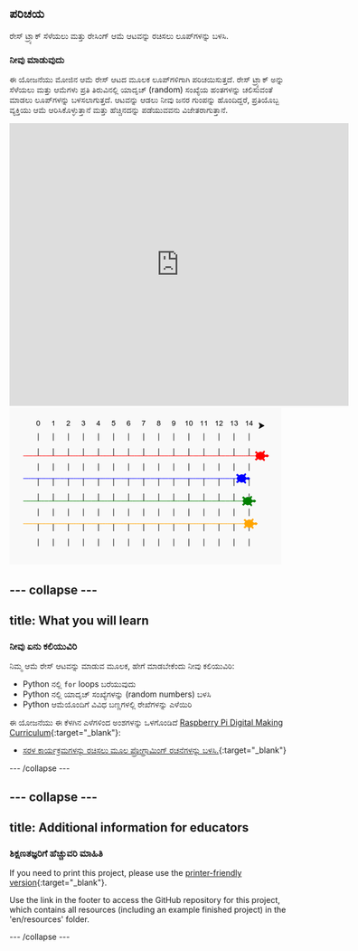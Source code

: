## ಪರಿಚಯ

ರೇಸ್ ಟ್ರ್ಯಾಕ್ ಸೆಳೆಯಲು ಮತ್ತು ರೇಸಿಂಗ್ ಆಮೆ ಆಟವನ್ನು ರಚಿಸಲು ಲೂಪ್‌ಗಳನ್ನು ಬಳಸಿ.

### ನೀವು ಮಾಡುವುದು

ಈ ಯೋಜನೆಯು ಮೋಜಿನ ಆಮೆ ರೇಸ್ ಆಟದ ಮೂಲಕ ಲೂಪ್‌ಗಳಿಗಾಗಿ ಪರಿಚಯಿಸುತ್ತದೆ. ರೇಸ್ ಟ್ರ್ಯಾಕ್ ಅನ್ನು ಸೆಳೆಯಲು ಮತ್ತು ಆಮೆಗಳು ಪ್ರತಿ ತಿರುವಿನಲ್ಲಿ ಯಾದೃಚ್ (random) ಸಂಖ್ಯೆಯ ಹಂತಗಳನ್ನು ಚಲಿಸುವಂತೆ ಮಾಡಲು ಲೂಪ್‌ಗಳನ್ನು ಬಳಸಲಾಗುತ್ತದೆ. ಆಟವನ್ನು ಆಡಲು ನೀವು ಜನರ ಗುಂಪನ್ನು ಹೊಂದಿದ್ದರೆ, ಪ್ರತಿಯೊಬ್ಬ ವ್ಯಕ್ತಿಯು ಆಮೆ ಆರಿಸಿಕೊಳ್ಳುತ್ತಾನೆ ಮತ್ತು ಹೆಚ್ಚಿನದನ್ನು ಪಡೆಯುವವನು ವಿಜೇತರಾಗುತ್ತಾನೆ.

<div class="trinket">
  <iframe src="https://trinket.io/embed/python/9339862606?outputOnly=true&start=result" width="600" height="500" frameborder="0" marginwidth="0" marginheight="0" allowfullscreen>
  </iframe>
  <img src="images/race-finished.png">
</div>

## \--- collapse \---

## title: What you will learn

### ನೀವು ಏನು ಕಲಿಯುವಿರಿ

ನಿಮ್ಮ ಆಮೆ ರೇಸ್ ಆಟವನ್ನು ಮಾಡುವ ಮೂಲಕ, ಹೇಗೆ ಮಾಡಬೇಕೆಂದು ನೀವು ಕಲಿಯುವಿರಿ:

+ Python ನಲ್ಲಿ `for` loops ಬರೆಯುವುದು
+ Python ನಲ್ಲಿ ಯಾದೃಚ್ ಸಂಖ್ಯೆಗಳನ್ನು (random numbers) ಬಳಸಿ
+ Python ಆಮೆಯೊಂದಿಗೆ ವಿವಿಧ ಬಣ್ಣಗಳಲ್ಲಿ ರೇಖೆಗಳನ್ನು ಎಳೆಯಿರಿ

ಈ ಯೋಜನೆಯು ಈ ಕೆಳಗಿನ ಎಳೆಗಳಿಂದ ಅಂಶಗಳನ್ನು ಒಳಗೊಂಡಿದೆ [Raspberry Pi Digital Making Curriculum](https://rpf.io/curriculum){:target="_blank"}:

+ [ಸರಳ ಕಾರ್ಯಕ್ರಮಗಳನ್ನು ರಚಿಸಲು ಮೂಲ ಪ್ರೋಗ್ರಾಮಿಂಗ್ ರಚನೆಗಳನ್ನು ಬಳಸಿ.](https://www.raspberrypi.org/curriculum/programming/creator/){:target="_blank"}

\--- /collapse \---

## \--- collapse \---

## title: Additional information for educators

### ಶಿಕ್ಷಣತಜ್ಞರಿಗೆ ಹೆಚ್ಚುವರಿ ಮಾಹಿತಿ

If you need to print this project, please use the [printer-friendly version](https://projects.raspberrypi.org/en/projects/turtle-race/print){:target="_blank"}.

Use the link in the footer to access the GitHub repository for this project, which contains all resources (including an example finished project) in the 'en/resources' folder.

\--- /collapse \---